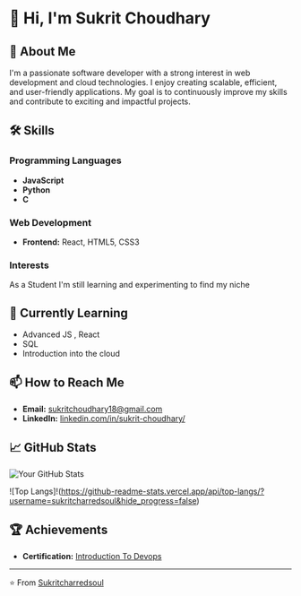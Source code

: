 # 👋 Hi, I'm Sukrit Choudhary


## 🚀 About Me

I'm a passionate software developer with a strong interest in web development and cloud technologies. I enjoy creating scalable, efficient, and user-friendly applications. My goal is to continuously improve my skills and contribute to exciting and impactful projects.

## 🛠️ Skills

### Programming Languages
- **JavaScript**
- **Python**
- **C** 

### Web Development
- **Frontend:** React, HTML5, CSS3

### Interests
As a Student I'm still learning and experimenting to find my niche

## 🌱 Currently Learning

- Advanced JS , React
- SQL
- Introduction into the cloud

## 📫 How to Reach Me

- **Email:** [sukritchoudhary18@gmail.com](mailto:sukrtchoudhary18@gmail.com)
- **LinkedIn:** [linkedin.com/in/sukrit-choudhary/](https://www.linkedin.com/in/sukrit-choudhary/)


## 📈 GitHub Stats

![Your GitHub Stats](https://github-readme-stats.vercel.app/api?username=sukritcharredsoul&show_icons=true&theme=radical)

![Top Langs]!(https://github-readme-stats.vercel.app/api/top-langs/?username=sukritcharredsoul&hide_progress=false)

## 🏆 Achievements

- **Certification:** [Introduction To Devops](https://www.coursera.org/account/accomplishments/certificate/X54EDGP7LDRA)


---

⭐️ From [Sukritcharredsoul](https://github.com/sukritcharredsoul)
